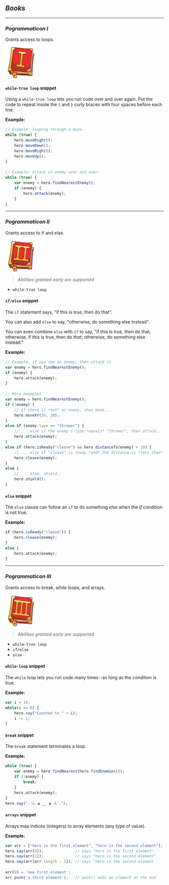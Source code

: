 ## _Books_

___

### _Pogrammaticon I_

Grants access to loops.

![](img/book1.png)

#### `while-true loop` snippet

Using a `while-true loop` lets you run code over and over again. Put the code to repeat inside the `{` and `}` curly braces with four spaces before each line.

**Example:**

```javascript
// Example: looping through a maze.
while (true) {
    hero.moveRight();
    hero.moveDown();
    hero.moveRight();
    hero.moveUp();
}

// Example: attack an enemy over and over.
while (true) {
    var enemy = hero.findNearestEnemy();
    if (enemy) {
        hero.attack(enemy);
    }
}
```

___

### _Pogrammaticon II_

Grants access to if and else.

![](img/book2.png)

> _Abilities granted early are supported_
+ `while-true loop`

#### `if/else` snippet

The `if` statement says, "if this is true, then do that".

You can also add `else` to say, "otherwise, do something else instead".

You can even combine `else` with `if` to say, "if this is true, then do that; otherwise, if _this_ is true, then do _that_; otherwise, do something else instead."

**Example:**

```javascript
// Example: if you see an enemy, then attack it.
var enemy = hero.findNearestEnemy();
if (enemy) {
    hero.attack(enemy);
}

// More examples
var enemy = hero.findNearestEnemy();
if (!enemy) {
    // If there is *not* an enemy, then move...
    hero.moveXY(30, 30);
}
else if (enemy.type == "thrower") {
    // ... else if the enemy's type *equals* "thrower", then attack...
    hero.attack(enemy);
}
else if (hero.isReady("cleave") && hero.distanceTo(enemy) < 10) {
    // ... else if "cleave" is ready *and* the distance is *less than* 10m, then cleave...
    hero.cleave(enemy);
}
else {
    // ... else, shield.
    hero.shield();
}
```

#### `else` snippet

The `else` clause can follow an `if` to do something _else_ when the _if_ condition is not true.

**Example:**

```javascript
if (hero.isReady("cleave")) {
    hero.cleave(enemy);
}
else {
    hero.attack(enemy);
}
```

___

### _Pogrammaticon III_

Grants access to break, while loops, and arrays.

![](img/book3.png)

> _Abilities granted early are supported_
+ `while-true loop`
+ `if/else`
+ `else`

#### `while-loop` snippet

The `while` loop lets you run code many times--as long as the condition is true.

**Example:**

```javascript
var i = 10;
while(i >= 0) {
    hero.say("Counted to " + i);
    i -= 1;
}
```

#### `break` snippet

The `break` statement terminates a loop.

**Example:**

```javascript
while (true) {
    var enemy = hero.findNearest(hero.findEnemies());
    if (!enemy) {
        break;
    }
    hero.attack(enemy);
}
hero.say("／人 ◕ ‿‿ ◕ 人＼");
```

#### `arrays` snippet

Arrays map indices (integers) to array elements (any type of value).

**Example:**

```javascript
var arr = ["hero is the first element", "hero is the second element"];
hero.say(arr[0]);              // says "hero is the first element"
hero.say(arr[1]);              // says "hero is the second element"
hero.say(arr[arr.length - 1]); // says "hero is the second element

arr[0] = 'new first element';
arr.push('a third element');   // push() adds an element at the end
```
